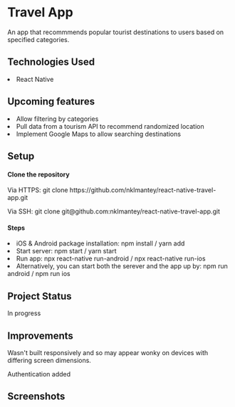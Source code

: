 # Travel App
<p>An app that recommmends popular tourist destinations to users based on specified categories.</p>

<h2>Technologies Used</h2>
<li>React Native</li>

<h2>Upcoming features</h2>
<li>Allow filtering by categories</li>
<li>Pull data from a tourism API to recommend randomized location</li>
<li>Implement Google Maps to allow searching destinations</li>

<h2>Setup</h2>
<h4>Clone the repository</h4>
<p>Via HTTPS: git clone https://github.com/nklmantey/react-native-travel-app.git</p>
<p>Via SSH: git clone git@github.com:nklmantey/react-native-travel-app.git</p>

<h4>Steps</h4>
<li>iOS &amp; Android package installation: npm install / yarn add</li>
<li>Start server: npm start / yarn start</li>
<li>Run app: npx react-native run-android / npx react-native run-ios</li>
<li>Alternatively, you can start both the serever and the app up by: npm run android / npm run ios </li>

<h2>Project Status</h2>
<p>In progress</p>

<h2>Improvements</h2>
<p>Wasn't built responsively and so may appear wonky on devices with differing screen dimensions.</p>
<p> Authentication added <p>

## Screenshots

